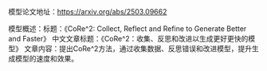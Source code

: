 模型论文地址：https://arxiv.org/abs/2503.09662

模型概述：标题：《CoRe^2: Collect, Reflect and Refine to Generate Better and Faster》
中文文章标题：《CoRe^2：收集、反思和改进以生成更好更快的模型》
文章内容：提出CoRe^2方法，通过收集数据、反思错误和改进模型，提升生成模型的速度和效果。
